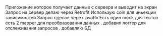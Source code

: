 Приложение которое получает данные с сервера и выводит на экран 
Запрос на сервер делаю через Retrofit 
Использую coin для иньекции зависимостей 
Запрос сделан через javaRx 
Есть один mock для тестов 
есть 2 mapper для преобразования данных . добавил логгер для отслеживания запросов . 
добавляю БД 
